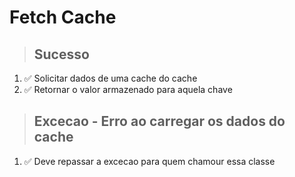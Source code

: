 # Fetch Cache

> ## Sucesso
1. ✅ Solicitar dados de uma cache do cache
2. ✅ Retornar o valor armazenado para aquela chave

> ## Excecao - Erro ao carregar os dados do cache
1. ✅ Deve repassar a excecao para quem chamour essa classe
